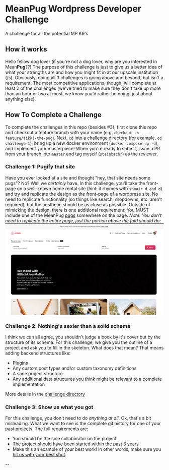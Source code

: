 # MeanPug Wordpress Developer Challenge
A challenge for all the potential MP K9's

## How it works
Hello fellow dog lover (if you're not a dog lover, why are you interested in Mean**Pug**??) The purpose of this challenge is just to give us a better idea of what your strengths are and how you might fit in at our upscale institution (/s). Obviously, doing all 3 challenges is going above and beyond, but isn't a requirement. The most competitive applications, though, will complete at least 2 of the challenges (we've tried to make sure they don't take up more than an hour or two at most, we know you'd rather be doing..just about anything else).

## How To Complete a Challenge
To complete the challenges in this repo (besides #3), first clone this repo and checkout a feature branch with your name (e.g. `checkout -b feature/tikki-the-pug`). Next, `cd` into a challenge directory (for example, `cd challenge-1`), bring up a new docker environment (`docker compose up -d`), and implement your masterpiece! When you're ready to submit, issue a PR from your branch into `master` and tag myself (`steinbachr`) as the reviewer.

### Challenge 1: Pugify that site
Have you ever looked at a site and thought "hey, that site needs some pugs"? No? Well we *certainly* have. In this challenge, you'll take the front-page on a well-known home rental site (hint: it rhymes with `shmair d and d`) and try and replicate the design as the front-page of a wordpress site. No need to replicate functionality (so things like search, dropdowns, etc. aren't required), but the aesthetic should be as close as possible. Outside of mimicking the design, there is one additional requirement: You MUST include one of the MeanPug [pugs](https://media.prod.meanpug.net/wp-content/uploads/sites/9/2020/01/24060038/MeanPug-Best-In-Show-Icon.png) somewhere on the page. _Note: You don't need to replicate the entire page, just the portion above the fold should do:_ ![](docs/AirPnP.png)

### Challenge 2: Nothing's sexier than a solid schema
I think we can all agree, you shouldn't judge a book by it's cover but by the structure of its schema. For this challenge, we give you the outline of a project and ask you to fill in the skeleton. What does that mean? That means adding backend structures like:

* Plugins
* Any custom post types and/or custom taxonomy definitions
* A sane project structure
* Any additional data structures you think might be relevant to a complete implementation

More details in the [challenge directory](https://github.com/MeanPug/meanpug-wordpress-developer-challenge/tree/master/challenge-2)

### Challenge 3: Show us what you got
For this challenge, you don't need to do _anything at all_. Ok, that's a bit misleading. What we want to see is the complete
git history for one of your past projects. The full requirements are:

* You should be the sole collaborator on the project
* The project should have been started within the past 3 years
* Make this an example of your best work! In other words, make sure you [hit us with your best shot](https://www.youtube.com/watch?v=x5kisPBwZOM).

--